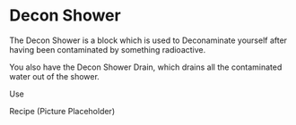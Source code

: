 Decon Shower
============

The Decon Shower is a block which is used to Deconaminate yourself after having been contaminated by something radioactive.

You also have the Decon Shower Drain, which drains all the contaminated water out of the shower.

Use

Recipe
(Picture Placeholder)